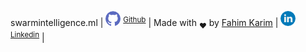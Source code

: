 
swarmintelligence.ml      | [![Github Logo](../assets/images/github.png "Github")](http://github.com/computerManiac) <sup>[Github](http://github.com/computerManiac)</sup>          | Made with <sub>:heart:</sub> by [Fahim Karim](http://google.com)
                          | [![Linkedin Logo](../assets/images/001-linkedin.png "Linkedin")](http://linkedin.com/in/fahim-1) <sup>[Linkedin](http://linkedin.com/in/fahim-1)</sup>   | 